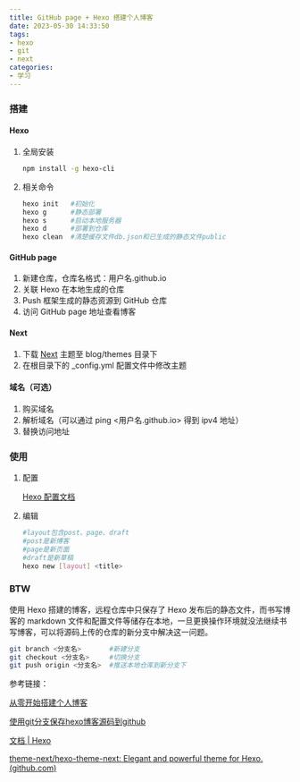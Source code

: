```yaml
---
title: GitHub page + Hexo 搭建个人博客
date: 2023-05-30 14:33:50
tags:
- hexo
- git
- next
categories:
- 学习
---
```

### 搭建

#### Hexo

1. 全局安装

   ```bash
   npm install -g hexo-cli
   ```

2. 相关命令

   ```bash
   hexo init   #初始化
   hexo g      #静态部署
   hexo s      #启动本地服务器
   hexo d      #部署到仓库
   hexo clean  #清楚缓存文件db.json和已生成的静态文件public
   ```

#### GitHub page

1. 新建仓库，仓库名格式：用户名.github.io
2. 关联 Hexo 在本地生成的仓库
3. Push 框架生成的静态资源到 GitHub 仓库
4. 访问 GitHub page 地址查看博客

#### Next

1. 下载 [Next](https://github.com/theme-next/hexo-theme-next) 主题至 blog/themes 目录下
2. 在根目录下的 _config.yml 配置文件中修改主题

#### 域名（可选）

1. 购买域名
2. 解析域名（可以通过 ping <用户名.github.io> 得到 ipv4 地址）
3. 替换访问地址

### 使用

1. 配置

   [Hexo 配置文档](https://hexo.io/zh-cn/docs/configuration)

2. 编辑

   ```bash
   #layout包含post、page、draft
   #post是新博客
   #page是新页面
   #draft是新草稿
   hexo new [layout] <title>
   ```

### BTW

使用 Hexo 搭建的博客，远程仓库中只保存了 Hexo 发布后的静态文件，而书写博客的 markdown 文件和配置文件等储存在本地，一旦更换操作环境就没法继续书写博客，可以将源码上传的仓库的新分支中解决这一问题。

```bash
git branch <分支名>       #新建分支
git checkout <分支名>     #切换分支
git push origin <分支名>  #推送本地仓库到新分支下
```

参考链接：

[从零开始搭建个人博客](https://zhuanlan.zhihu.com/p/102592286)

[使用git分支保存hexo博客源码到github](https://zhuanlan.zhihu.com/p/71544809)

[文档 | Hexo](https://hexo.io/zh-cn/docs/)

[theme-next/hexo-theme-next: Elegant and powerful theme for Hexo. (github.com)](https://github.com/theme-next/hexo-theme-next)

